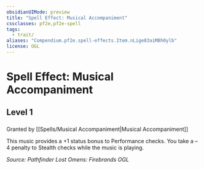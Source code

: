 ```yaml
---
obsidianUIMode: preview
title: "Spell Effect: Musical Accompaniment"
cssclasses: pf2e,pf2e-spell
tags:
  - trait/
aliases: "Compendium.pf2e.spell-effects.Item.nLige83aiMBh0ylb"
license: OGL
---
```

# Spell Effect: Musical Accompaniment
## Level 1
### 






Granted by [[Spells/Musical Accompaniment|Musical Accompaniment]]

This music provides a +1 status bonus to Performance checks. You take a –4 penalty to Stealth checks while the music is playing.

*Source: Pathfinder Lost Omens: Firebrands*
*OGL*